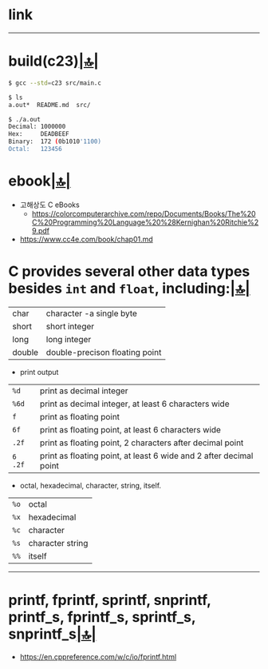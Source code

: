 # link

<hr />

# build(c23)[|🔝|](#link)

```bash
$ gcc --std=c23 src/main.c

$ ls
a.out*  README.md  src/

$ ./a.out
Decimal: 1000000
Hex:     DEADBEEF
Binary:  172 (0b1010'1100)
Octal:   123456
```


# ebook[|🔝|](#link)

- 고해상도 C eBooks
  - https://colorcomputerarchive.com/repo/Documents/Books/The%20C%20Programming%20Language%20%28Kernighan%20Ritchie%29.pdf
- https://www.cc4e.com/book/chap01.md

# C provides several other data types besides `int` and `float`, including:[|🔝|](#link)

|||
|-|-|
|char|character -a single byte|
|short|short integer|
|long|long integer|
|double|double-precison floating point|

- print output

|||
|-|-|
|`%d`|print as decimal integer|
|`%6d`|print as decimal integer, at least 6 characters wide|
|`f`|print as floating point|
|`6f`|print as floating point, at least 6 characters wide|
|`.2f`|print as floating point, 2 characters after decimal point |
|`6 .2f`|print as floating point, at least 6 wide and 2 after decimal point |

- octal, hexadecimal, character, string, itself.

|||
|-|-|
|`%o`|octal|
|`%x`|hexadecimal|
|`%c`|character|
|`%s`|character string|
|`%%`|itself|


<hr />

# printf, fprintf, sprintf, snprintf, printf_s, fprintf_s, sprintf_s, snprintf_s[|🔝|](#link)
- https://en.cppreference.com/w/c/io/fprintf.html
